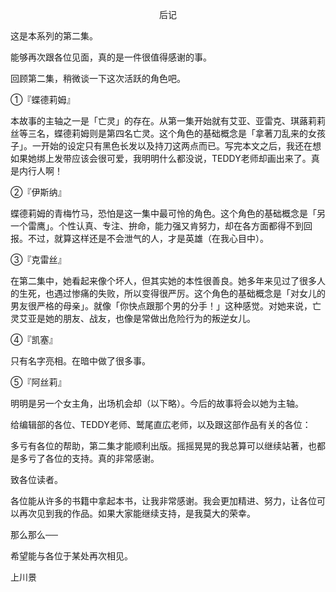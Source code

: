 <p align="center">后记</p>

这是本系列的第二集。

能够再次跟各位见面，真的是一件很值得感谢的事。

回顾第二集，稍微谈一下这次活跃的角色吧。

①『蝶德莉姆』

本故事的主轴之一是「亡灵」的存在。从第一集开始就有艾亚、亚雷克、琪蕗莉莉丝等三名，蝶德莉姆则是第四名亡灵。这个角色的基础概念是「拿著刀乱来的女孩子」。一开始的设定只有黑色长发以及持刀这两点而已。写完本文之后，我还在想如果她绑上发带应该会很可爱，我明明什么都没说，TEDDY老师却画出来了。真是内行人啊！

②『伊斯纳』

蝶德莉姆的青梅竹马，恐怕是这一集中最可怜的角色。这个角色的基础概念是「另一个雷鹰」。个性认真、专注、拚命，能力强又肯努力，却在各方面都得不到回报。不过，就算这样还是不会泄气的人，才是英雄（在我心目中）。

③『克雷丝』

在第二集中，她看起来像个坏人，但其实她的本性很善良。她多年来见过了很多人的生死，也遇过惨痛的失败，所以变得很严厉。这个角色的基础概念是「对女儿的男友很严格的母亲」。就像「你快点跟那个男的分手！」这种感觉。对她来说，亡灵艾亚是她的朋友、战友，也像是常做出危险行为的叛逆女儿。

④『凯塞』

只有名字亮相。在暗中做了很多事。

⑤『阿丝莉』

明明是另一个女主角，出场机会却（以下略）。今后的故事将会以她为主轴。

给编辑部的各位、TEDDY老师、鹫尾直広老师，以及跟这部作品有关的各位：

多亏有各位的帮助，第二集才能顺利出版。摇摇晃晃的我总算可以继续站著，也都是多亏了各位的支持。真的非常感谢。

致各位读者。

各位能从许多的书籍中拿起本书，让我非常感谢。我会更加精进、努力，让各位可以再次见到我的作品。如果大家能继续支持，是我莫大的荣幸。

那么那么──

希望能与各位于某处再次相见。

上川景

